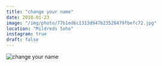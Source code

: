 ```yaml
---
title: "change your name"
date: 2018-01-23
image: "/img/photo/77b1ed6c1313d947b23528479fbefc72.jpg"
location: "Mildreds Soho"
instagram: true
draft: false
---
```


![change your name](/img/photo/77b1ed6c1313d947b23528479fbefc72.jpg)
